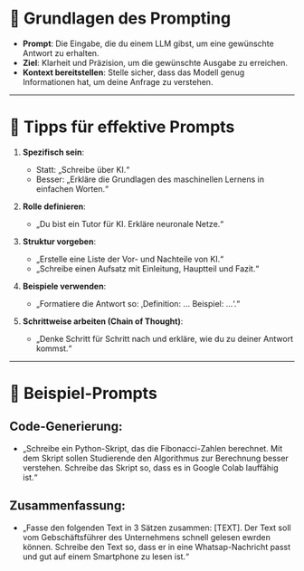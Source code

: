 # 🧠 **Grundlagen des Prompting**
- **Prompt**: Die Eingabe, die du einem LLM gibst, um eine gewünschte Antwort zu erhalten.
- **Ziel**: Klarheit und Präzision, um die gewünschte Ausgabe zu erreichen.
- **Kontext bereitstellen**: Stelle sicher, dass das Modell genug Informationen hat, um deine Anfrage zu verstehen.

---

# 🔑 **Tipps für effektive Prompts**
1. **Spezifisch sein**:
   - Statt: „Schreibe über KI.“
   - Besser: „Erkläre die Grundlagen des maschinellen Lernens in einfachen Worten.“
   
2. **Rolle definieren**:
   - „Du bist ein Tutor für KI. Erkläre neuronale Netze.“

3. **Struktur vorgeben**:
   - „Erstelle eine Liste der Vor- und Nachteile von KI.“
   - „Schreibe einen Aufsatz mit Einleitung, Hauptteil und Fazit.“

4. **Beispiele verwenden**:
   - „Formatiere die Antwort so: ‚Definition: ... Beispiel: ...‘.“

5. **Schrittweise arbeiten (Chain of Thought)**:
   - „Denke Schritt für Schritt nach und erkläre, wie du zu deiner Antwort kommst.“

---

# 📖 **Beispiel-Prompts**

## **Code-Generierung**:
   - „Schreibe ein Python-Skript, das die Fibonacci-Zahlen berechnet. Mit dem Skript sollen Studierende den Algorithmus zur Berechnung besser verstehen. Schreibe das Skript so, dass es in Google Colab lauffähig ist.“

## **Zusammenfassung**:
   - „Fasse den folgenden Text in 3 Sätzen zusammen: [TEXT]. Der Text soll vom Gebschäftsführer des Unternehmens schnell gelesen ewrden können. Schreibe den Text so, dass er in eine Whatsap-Nachricht passt und gut auf einem Smartphone zu lesen ist.“
